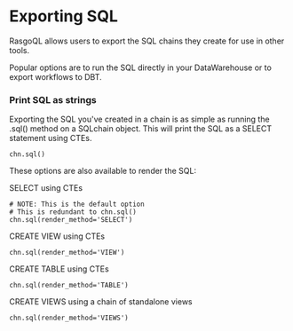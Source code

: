 # Exporting SQL

RasgoQL allows users to export the SQL chains they create for use in other tools.

Popular options are to run the SQL directly in your DataWarehouse or to export workflows to DBT.

### Print SQL as strings

Exporting the SQL you've created in a chain is as simple as running the .sql() method on a SQLchain object. This will print the SQL as a SELECT statement using CTEs.

```
chn.sql()
```

These options are also available to render the SQL:

SELECT using CTEs

```
# NOTE: This is the default option
# This is redundant to chn.sql()
chn.sql(render_method='SELECT')
```

CREATE VIEW using CTEs

```
chn.sql(render_method='VIEW')
```

CREATE TABLE using CTEs

```
chn.sql(render_method='TABLE')
```

CREATE VIEWS using a chain of standalone views

```
chn.sql(render_method='VIEWS')
```
